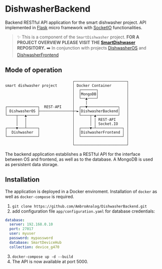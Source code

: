 # DishwasherBackend
Backend RESTful API application for the smart dishwasher project. API implemented in [Flask](https://github.com/pallets/flask) micro framework  with [SocketIO](https://github.com/socketio) functionalities.

> :sparkles: This is a component of the `SmartDishwasher` project. **FOR A PROJECT OVERVIEW PLEASE VISIT THE [SmartDishwaser](https://github.com/AmbroAnalog/SmartDishwasher) REPOSITORY.** 
> :arrow_right: In conjunction with projects [DishwasherOS](https://github.com/AmbroAnalog/DishwasherOS) and [DishwasherFrontend](https://github.com/AmbroAnalog/DishwasherFrontend)

## Mode of operation
```
                               ┌────────────────────────┐
smart dishwasher project       │ Docker Container       │
                               │  ┌───────┐             │
                               │  │MongoDB│             │
                               │  └──▲────┘             │
                               │     │                  │
┌──────────────┐  REST-API     │  ┌──▼──────────────┐   │
│ DishwasherOS ├───────────────┼─►│DishwasherBackend│   │
└────┬───▲─────┘               │  └────┬─▲──────────┘   │
     │   │                     │       │ │ REST-API     │
     │   │                     │       │ │ Socket.IO    │
┌────▼───┴─────┐               │  ┌────▼─┴────────────┐ │
│  Dishwasher  │               │  │DishwasherFrontend │ │
└──────────────┘               │  └───────────────────┘ │
                               │                        │
                               └────────────────────────┘
```
The backend application establishes a RESTful API for the interface between OS and frontend, as well as to the database. A MongoDB is used as persistent data storage.

## Installation
The application is deployed in a Docker enviroment. Installation of `docker` as well as `docker-compose` is required.
1. `git clone https://github.com/AmbroAnalog/DishwasherBackend.git`
2. add configuration file `app/configuration.yaml` for database credentials:
```yaml
database:
  server: 192.168.0.10
  port: 27017
  user: myuser
  password: mypassword
  database: SmartDeviceHub
  collection: device_g470
```
3. `docker-compose up -d --build`
4. The API is now available at port 5000.
